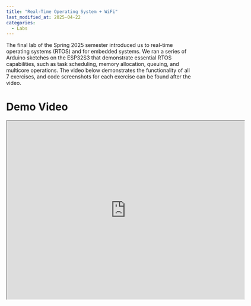 ```yaml
---
title: "Real-Time Operating System + WiFi"
last_modified_at: 2025-04-22
categories:
  - Labs
---
```

The final lab of the Spring 2025 semester introduced us to real-time operating systems (RTOS) and for embedded systems. 
We ran a series of Arduino sketches on the ESP32S3 that demonstrate essential RTOS capabilities, such as task scheduling, memory 
allocation, queuing, and multicore operations. The video below demonstrates the functionality of all 7 exercises, and code screenshots for 
each exercise can be found after the video.

# Demo Video
<figure style="text-align: center; width: 100%; max-width: 600px; margin: auto 0 20px auto;">
  <iframe src="https://drive.google.com/file/d/1VzsKeJQrFlD3PsnIytN2K8yVjhsmfwaM/preview" width="640" height="480" allow="autoplay"></iframe>
</figure>
